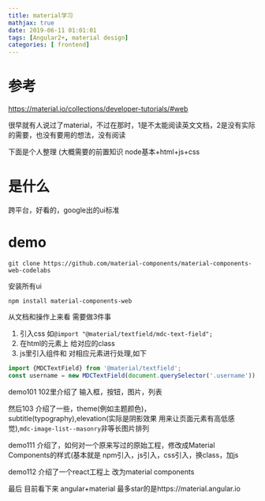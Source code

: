 ```yaml
---
title: material学习
mathjax: true
date: 2019-06-11 01:01:01
tags: [Angular2+, material design]
categories: [ frontend]
---
```


# 参考

https://material.io/collections/developer-tutorials/#web

很早就有人说过了material，不过在那时，1是不太能阅读英文文档，2是没有实际的需要，也没有要用的想法，没有阅读

下面是个人整理 (大概需要的前置知识 node基本+html+js+css

# 是什么

跨平台，好看的，google出的ui标准 

# demo

`git clone https://github.com/material-components/material-components-web-codelabs`

安装所有ui

`npm install material-components-web`

从文档和操作上来看 需要做3件事

1. 引入css 如`@import "@material/textfield/mdc-text-field";`
2. 在html的元素上 给对应的class
3. js里引入组件和 对相应元素进行处理,如下

```js
import {MDCTextField} from '@material/textfield';
const username = new MDCTextField(document.querySelector('.username'));
```

demo101 102里介绍了 输入框，按钮，图片，列表

然后103 介绍了一些，theme(例如主题颜色)，subtitle(typography),elevation(实际是阴影效果 用来让页面元素有高低感觉),`mdc-image-list--masonry`非等长图片排列

demo111 介绍了，如何对一个原来写过的原始工程，修改成Material Components的样式(基本就是 npm引入，js引入，css引入，换class，加js

demo112 介绍了一个react工程上 改为material components


最后 目前看下来 angular+material 最多star的是https://material.angular.io
